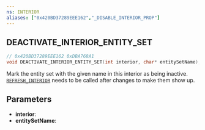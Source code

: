 ```yaml
---
ns: INTERIOR
aliases: ["0x420BD37289EEE162","_DISABLE_INTERIOR_PROP"]
---
```

## DEACTIVATE_INTERIOR_ENTITY_SET

```c
// 0x420BD37289EEE162 0xDBA768A1
void DEACTIVATE_INTERIOR_ENTITY_SET(int interior, char* entitySetName);
```
Mark the entity set with the given name in this interior as being inactive.
[`REFRESH_INTERIOR`](#_0x41F37C3427C75AE0) needs to be called after changes to make them show up.

## Parameters
* **interior**: 
* **entitySetName**: 


